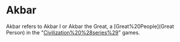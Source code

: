 # Akbar

Akbar refers to Akbar I or Akbar the Great, a [Great%20People](Great Person) in the "[Civilization%20%28series%29](Civilization)" games.